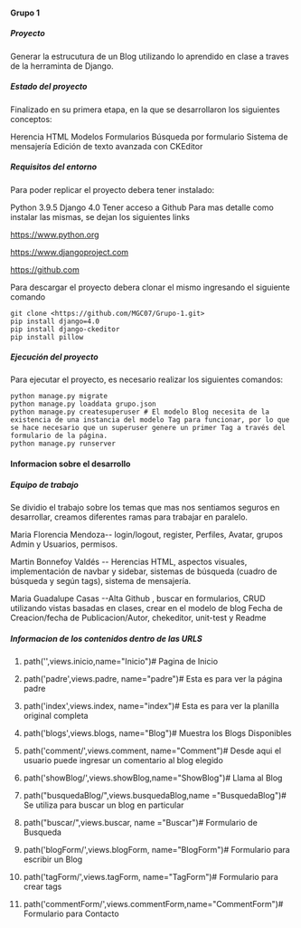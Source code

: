 #### Grupo 1

##### Proyecto

Generar la estrucutura de un Blog utilizando lo aprendido en clase a traves de la herraminta de Django.

##### Estado del proyecto

Finalizado en su primera etapa, en la que se desarrollaron los siguientes conceptos:

Herencia HTML
Modelos
Formularios
Búsqueda por formulario
Sistema de mensajería
Edición de texto avanzada con CKEditor

##### Requisitos del entorno

Para poder replicar el proyecto debera tener instalado:

Python 3.9.5
Django 4.0
Tener acceso a Github
Para mas detalle como instalar las mismas, se dejan los siguientes links

<https://www.python.org>

<https://www.djangoproject.com>

<https://github.com>

Para descargar el proyecto debera clonar el mismo ingresando el siguiente comando

```
git clone <https://github.com/MGC07/Grupo-1.git>
pip install django=4.0
pip install django-ckeditor
pip install pillow
```

##### Ejecución del proyecto

Para ejecutar el proyecto, es necesario realizar los siguientes comandos:

```
python manage.py migrate
python manage.py loaddata grupo.json
python manage.py createsuperuser # El modelo Blog necesita de la existencia de una instancia del modelo Tag para funcionar, por lo que se hace necesario que un superuser genere un primer Tag a través del formulario de la página.
python manage.py runserver

```
#### Informacion sobre el desarrollo

##### Equipo de trabajo

Se dividio el trabajo sobre los temas que mas nos sentiamos seguros en desarrollar, creamos diferentes ramas para trabajar en paralelo.

Maria Florencia Mendoza-- login/logout, register, Perfiles, Avatar, grupos Admin y Usuarios, permisos.

Martin Bonnefoy Valdés -- Herencias HTML, aspectos visuales, implementación de navbar y sidebar, sistemas de búsqueda (cuadro de búsqueda y según tags), sistema de mensajería.

Maria Guadalupe Casas --Alta Github , buscar en formularios, CRUD utilizando vistas basadas en clases, crear en el modelo de blog Fecha de Creacion/fecha de Publicacion/Autor, chekeditor, unit-test  y Readme

##### Informacion de los contenidos dentro de las URLS

1. path('',views.inicio,name="Inicio")# Pagina de Inicio

2. path('padre',views.padre, name="padre")# Esta es para ver la página padre

3. path('index',views.index, name="index")# Esta es para ver la planilla original completa

4. path('blogs',views.blogs, name="Blog")# Muestra los Blogs Disponibles

5. path('comment/<id>',views.comment, name="Comment")# Desde aqui el usuario puede ingresar un comentario al blog elegido

6. path('showBlog/<id>',views.showBlog,name="ShowBlog")# Llama al Blog

7. path("busquedaBlog/",views.busquedaBlog,name ="BusquedaBlog")# Se utiliza para buscar un blog en particular

8. path("buscar/",views.buscar, name ="Buscar")# Formulario de Busqueda

9. path('blogForm/',views.blogForm, name="BlogForm")# Formulario para escribir un Blog

10. path('tagForm/',views.tagForm, name="TagForm")# Formulario para crear tags

11. path('commentForm/',views.commentForm,name="CommentForm")# Formulario para Contacto
